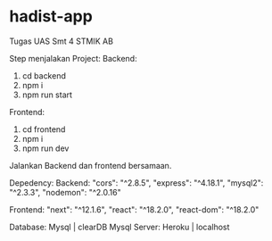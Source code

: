 # hadist-app
Tugas UAS Smt 4 STMIK AB

Step menjalakan Project:
Backend: 
1. cd backend
2. npm i
3. npm run start

Frontend:
1. cd frontend
2. npm i
3. npm run dev

Jalankan Backend dan frontend bersamaan.


Depedency:
Backend:
  "cors": "^2.8.5",
  "express": "^4.18.1",
  "mysql2": "^2.3.3",
  "nodemon": "^2.0.16"

Frontend:
  "next": "^12.1.6",
  "react": "^18.2.0",
  "react-dom": "^18.2.0"

Database: Mysql | clearDB Mysql
Server: Heroku | localhost
